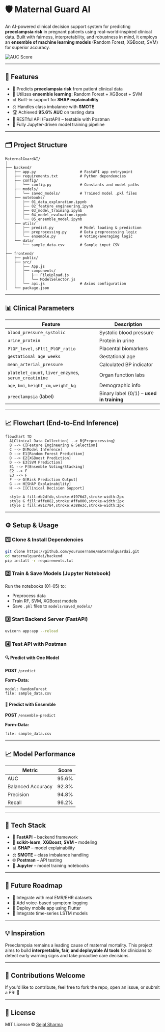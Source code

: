 # 🛡️ Maternal Guard AI

An AI-powered clinical decision support system for predicting **preeclampsia risk** in pregnant patients using real-world-inspired clinical data. Built with fairness, interpretability, and robustness in mind, it employs an **ensemble of machine learning models** (Random Forest, XGBoost, SVM) for superior accuracy.

![AUC Score](https://img.shields.io/badge/AUC-95.6%25-success?style=flat-square&logo=python&logoColor=white)

---

## 🚀 Features

- 🔬 Predicts **preeclampsia risk** from patient clinical data
- 🧠 Utilizes **ensemble learning**: Random Forest + XGBoost + SVM
- 📊 Built-in support for **SHAP explainability**
- ⚖️ Handles class imbalance with **SMOTE**
- 🏆 Achieved **95.6% AUC** on testing data
- 🧪 RESTful API (FastAPI) – testable with Postman
- 📓 Fully Jupyter-driven model training pipeline

---

## 🗂️ Project Structure

```
MaternalGuardAI/
│
├── backend/
│   ├── app.py                    # FastAPI app entrypoint
│   ├── requirements.txt          # Python dependencies
│   ├── config/
│   │   └── config.py             # Constants and model paths
│   ├── models/
│   │   └── saved_models/         # Trained model .pkl files
│   ├── notebooks/
│   │   ├── 01_data_exploration.ipynb
│   │   ├── 02_feature_engineering.ipynb
│   │   ├── 03_model_training.ipynb
│   │   ├── 04_model_evaluation.ipynb
│   │   └── 05_ensemble_model.ipynb
│   ├── utils/
│   │   ├── predict.py            # Model loading & prediction
│   │   ├── preprocessing.py      # Data preprocessing logic
│   │   └── ensemble.py           # Voting/averaging logic
│   └── data/
│       └── sample_data.csv       # Sample input CSV
│
├── frontend/
│   ├── public/
│   ├── src/
│   │   ├── App.js
│   │   ├── components/
│   │   │   ├── FileUpload.js
│   │   │   └── ModelSelector.js
│   │   └── api.js                # Axios configuration
│   └── package.json
```

---

## 📊 Clinical Parameters

| Feature                         | Description                              |
|---------------------------------|------------------------------------------|
| `blood_pressure_systolic`       | Systolic blood pressure                  |
| `urine_protein`                 | Protein in urine                         |
| `PlGF_level`, `sFlt1_PlGF_ratio`| Placental biomarkers                     |
| `gestational_age_weeks`         | Gestational age                          |
| `mean_arterial_pressure`        | Calculated BP indicator                  |
| `platelet_count`, `liver_enzymes`, `serum_creatinine` | Organ function labs         |
| `age`, `bmi`, `height_cm`, `weight_kg` | Demographic info                   |
| `preeclampsia` (label)          | Binary label (0/1) – **used in training**|

---

## 📈 Flowchart (End-to-End Inference)

```mermaid
flowchart TD
  A[Clinical Data Collection] --> B{Preprocessing}
  B --> C[Feature Engineering & Selection]
  C --> D[Model Inference]
  D --> E1[Random Forest Prediction]
  D --> E2[XGBoost Prediction]
  D --> E3[SVM Prediction]
  E1 --> F[Ensemble Voting/Stacking]
  E2 --> F
  E3 --> F
  F --> G[Risk Prediction Output]
  G --> H[SHAP Explainability]
  H --> I[Clinical Decision Support]

  style A fill:#b2dfdb,stroke:#1976d2,stroke-width:2px
  style G fill:#ffe082,stroke:#ffa000,stroke-width:2px
  style I fill:#81c784,stroke:#388e3c,stroke-width:2px
```

---

## ⚙️ Setup & Usage

### 1️⃣ Clone & Install Dependencies

```bash
git clone https://github.com/yourusername/maternalguardai.git
cd maternalguardai/backend
pip install -r requirements.txt
```

### 2️⃣ Train & Save Models (Jupyter Notebook)

Run the notebooks (01–05) to:

- Preprocess data
- Train RF, SVM, XGBoost models
- Save `.pkl` files to `models/saved_models/`

### 3️⃣ Start Backend Server (FastAPI)

```bash
uvicorn app:app --reload
```

### 4️⃣ Test API with Postman

#### 🔍 Predict with One Model

**POST** `/predict`

**Form-Data:**
```
model: RandomForest
file: sample_data.csv
```

#### 🤝 Predict with Ensemble

**POST** `/ensemble-predict`

**Form-Data:**
```
file: sample_data.csv
```

---

## 📈 Model Performance

| Metric            | Score |
| ----------------- | ----- |
| AUC               | 95.6% |
| Balanced Accuracy | 92.3% |
| Precision         | 94.8% |
| Recall            | 96.2% |

---

## 🧠 Tech Stack

- 🔧 **FastAPI** – backend framework
- 🧪 **scikit-learn**, **XGBoost**, **SVM** – modeling
- 📊 **SHAP** – model explainability
- ⚖️ **SMOTE** – class imbalance handling
- 🌐 **Postman** – API testing
- 📓 **Jupyter** – model training notebooks

---

## 🔮 Future Roadmap

- 🏥 Integrate with real EMR/EHR datasets
- 🎤 Add voice-based symptom logging
- 📱 Deploy mobile app using Flutter
- 🧬 Integrate time-series LSTM models

---

## 💡 Inspiration

Preeclampsia remains a leading cause of maternal mortality. This project aims to build **interpretable, fair, and deployable AI tools** for clinicians to detect early warning signs and take proactive care decisions.

---

## 🙌 Contributions Welcome

If you'd like to contribute, feel free to fork the repo, open an issue, or submit a PR! 💙

---

## 📄 License

MIT License © [Sejal Sharma](https://github.com/yourusername)